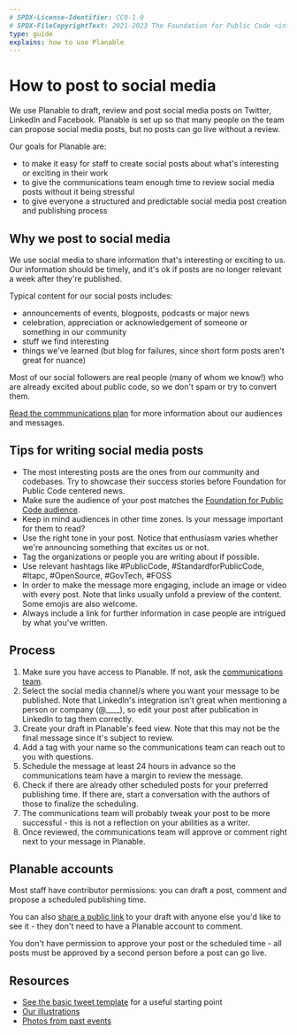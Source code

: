 ```yaml
---
# SPDX-License-Identifier: CC0-1.0
# SPDX-FileCopyrightText: 2021-2023 The Foundation for Public Code <info@publiccode.net>
type: guide
explains: how to use Planable
---
```


# How to post to social media

We use Planable to draft, review and post social media posts on Twitter, LinkedIn and Facebook.
Planable is set up so that many people on the team can propose social media posts, but no posts can go live without a review.

Our goals for Planable are:

* to make it easy for staff to create social posts about what's interesting or exciting in their work
* to give the communications team enough time to review social media posts without it being stressful
* to give everyone a structured and predictable social media post creation and publishing process

## Why we post to social media

We use social media to share information that's interesting or exciting to us.
Our information should be timely, and it's ok if posts are no longer relevant a week after they're published.

Typical content for our social posts includes:

* announcements of events, blogposts, podcasts or major news
* celebration, appreciation or acknowledgement of someone or something in our community
* stuff we find interesting
* things we've learned (but blog for failures, since short form posts aren't great for nuance)

Most of our social followers are real people (many of whom we know!) who are already excited about public code, so we don't spam or try to convert them.

[Read the commmunications plan](/communications-plan.md) for more information about our audiences and messages.

## Tips for writing social media posts

* The most interesting posts are the ones from our community and codebases. Try to showcase their success stories before Foundation for Public Code centered news.
* Make sure the audience of your post matches the [Foundation for Public Code audience](/communications-plan.md#audience).
* Keep in mind audiences in other time zones. Is your message important for them to read?
* Use the right tone in your post. Notice that enthusiasm varies whether we're announcing something that excites us or not.
* Tag the organizations or people you are writing about if possible.
* Use relevant hashtags like #PublicCode, #StandardforPublicCode, #ltapc, #OpenSource, #GovTech, #FOSS
* In order to make the message more engaging, include an image or video with every post. Note that links usually unfold a preview of the content. Some emojis are also welcome.
* Always include a link for further information in case people are intrigued by what you've written.

## Process

1. Make sure you have access to Planable. If not, ask the [communications team](../../organization/staff.md#communications).
2. Select the social media channel/s where you want your message to be published. Note that LinkedIn's integration isn't great when mentioning a person or company (@____), so edit your post after publication in LinkedIn to tag them correctly.
3. Create your draft in Planable's feed view. Note that this may not be the final message since it's subject to review.
4. Add a tag with your name so the communications team can reach out to you with questions.
5. Schedule the message at least 24 hours in advance so the communications team have a margin to review the message.
6. Check if there are already other scheduled posts for your preferred publishing time. If there are, start a conversation with the authors of those to finalize the scheduling.
7. The communications team will probably tweak your post to be more successful - this is not a reflection on your abilities as a writer.
8. Once reviewed, the communications team will approve or comment right next to your message in Planable.

## Planable accounts

Most staff have contributor permissions: you can draft a post, comment and propose a scheduled publishing time.

You can also [share a public link](https://help.planable.io/en/articles/3803135-share-posts-with-a-public-link) to your draft with anyone else you'd like to see it - they don't need to have a Planable account to comment.

You don't have permission to approve your post or the scheduled time - all posts must be approved by a second person before a post can go live.

## Resources

* [See the basic tweet template](/basic-tweet-template.md) for a useful starting point
* [Our illustrations](https://illustrations.publiccode.net/)
* [Photos from past events](https://drive.google.com/drive/u/0/folders/0AKgB_Nq7eZ5FUk9PVA)
